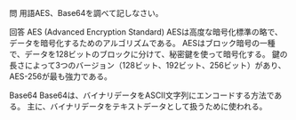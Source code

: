 問
用語AES、Base64を調べて記しなさい。

回答
AES (Advanced Encryption Standard)
AESは高度な暗号化標準の略で、データを暗号化するためのアルゴリズムである。
AESはブロック暗号の一種で、データを128ビットのブロックに分けて、秘密鍵を使って暗号化する。
鍵の長さによって3つのバージョン（128ビット、192ビット、256ビット）があり、AES-256が最も強力である。

Base64
Base64は、バイナリデータをASCII文字列にエンコードする方法である。
主に、バイナリデータをテキストデータとして扱うために使われる。